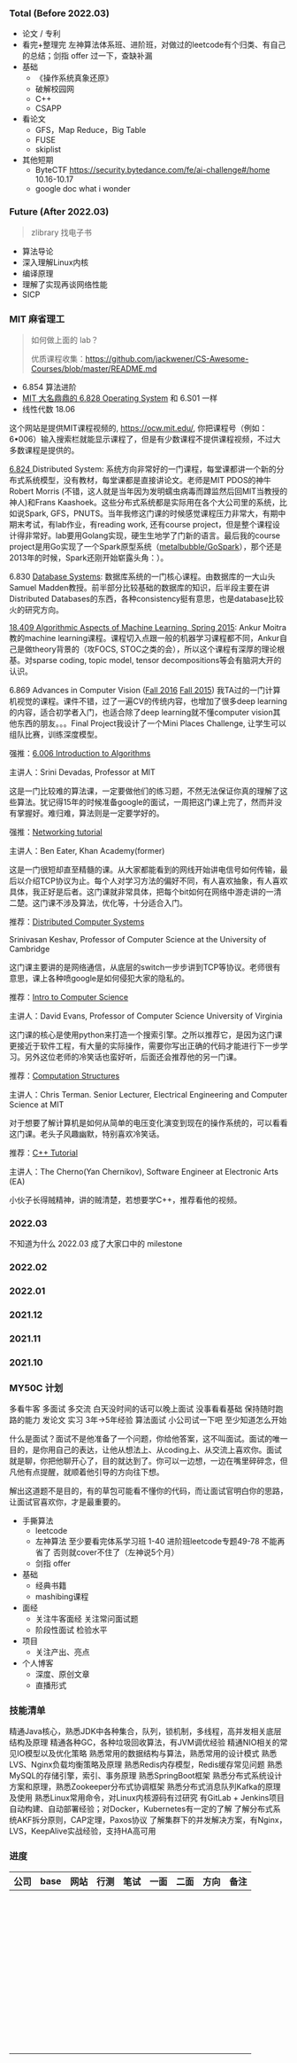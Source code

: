 ### Total (Before 2022.03)

- 论文 / 专利
- 看完+整理完 左神算法体系班、进阶班，对做过的leetcode有个归类、有自己的总结；剑指 offer 过一下，查缺补漏
- 基础
  - 《操作系统真象还原》
  - 破解校园网
  - C++
  - CSAPP
- 看论文
  - GFS，Map Reduce，Big Table
  - FUSE
  - skiplist
- 其他短期
  - ByteCTF https://security.bytedance.com/fe/ai-challenge#/home 10.16-10.17
  - google doc what i wonder

### Future (After 2022.03)

> zlibrary 找电子书

- 算法导论
- 深入理解Linux内核
- 编译原理
- 理解了实现再谈网络性能
- SICP

### MIT 麻省理工

> 如何做上面的 lab？
>
> 优质课程收集：https://github.com/jackwener/CS-Awesome-Courses/blob/master/README.md

- 6.854 算法进阶
- [MIT 大名鼎鼎的 6.828 Operating System](https://pdos.csail.mit.edu/6.828/2018/schedule.html) 和 6.S01 一样
- 线性代数 18.06

这个网站是提供MIT课程视频的, https://ocw.mit.edu/, 你把课程号（例如：6•006）输入搜索栏就能显示课程了，但是有少数课程不提供课程视频，不过大多数课程是提供的。

[6.824 ](https://link.zhihu.com/?target=https%3A//pdos.csail.mit.edu/6.824/)Distributed System: 系统方向非常好的一门课程，每堂课都讲一个新的分布式系统模型，没有教材，每堂课都是直接讲论文。老师是MIT PDOS的神牛Robert Morris (不错，这人就是当年因为发明蠕虫病毒而蹲监然后回MIT当教授的神人)和Frans Kaashoek。这些分布式系统都是实际用在各个大公司里的系统，比如说Spark, GFS，PNUTS。当年我修这门课的时候感觉课程压力非常大，有期中期末考试，有lab作业，有reading work, 还有course project，但是整个课程设计得非常好。lab要用Golang实现，硬生生地学了门新的语言。最后我的course project是用Go实现了一个Spark原型系统（[metalbubble/GoSpark](https://link.zhihu.com/?target=https%3A//github.com/metalbubble/GoSpark)），那个还是2013年的时候，Spark还刚开始崭露头角：）。

6.830 [Database Systems](https://link.zhihu.com/?target=http%3A//db.csail.mit.edu/6.830/): 数据库系统的一门核心课程。由数据库的一大山头Samuel Madden教授。前半部分比较基础的数据库的知识，后半段主要在讲Distributed Databases的东西，各种consistency挺有意思，也是database比较火的研究方向。

[18.409 Algorithmic Aspects of Machine Learning, Spring 2015](https://link.zhihu.com/?target=http%3A//people.csail.mit.edu/moitra/409.html): Ankur Moitra教的machine learning课程。课程切入点跟一般的机器学习课程都不同，Ankur自己是做theory背景的（攻FOCS, STOC之类的会），所以这个课程有深厚的理论根基。对sparse coding, topic model, tensor decompositions等会有脑洞大开的认识。

6.869 Advances in Computer Vision ([Fall 2016](https://link.zhihu.com/?target=http%3A//6.869.csail.mit.edu/fa16/) [Fall 2015](https://link.zhihu.com/?target=http%3A//6.869.csail.mit.edu/fa15/)) 我TA过的一门计算机视觉的课程。课件不错，过了一遍CV的传统内容，也增加了很多deep learning的内容，适合初学者入门，也适合除了deep learning就不懂computer vision其他东西的朋友。。。Final Project我设计了一个Mini Places Challenge, 让学生可以组队比赛，训练深度模型。



强推：[6.006 Introduction to Algorithms](https://link.zhihu.com/?target=https%3A//www.youtube.com/watch%3Fv%3DHtSuA80QTyo%26list%3DPLUl4u3cNGP61Oq3tWYp6V_F-5jb5L2iHb)

主讲人：Srini Devadas, Professor at MIT

这是一门比较难的算法课，一定要做他们的练习题，不然无法保证你真的理解了这些算法。犹记得15年的时候准备google的面试，一周把这门课上完了，然而并没有掌握好。难归难，算法则是一定要学好的。



强推：[Networking tutorial](https://link.zhihu.com/?target=https%3A//www.youtube.com/watch%3Fv%3DXaGXPObx2Gs%26list%3DPLowKtXNTBypH19whXTVoG3oKSuOcw_XeW%26index%3D1)

主讲人：Ben Eater, Khan Academy(former)

这是一门很短却直至精髓的课。从大家都能看到的网线开始讲电信号如何传输，最后以介绍TCP协议为止。每个人对学习方法的偏好不同，有人喜欢抽象，有人喜欢具体，我正好是后者。这门课就非常具体，把每个bit如何在网络中游走讲的一清二楚。这门课不涉及算法，优化等，十分适合入门。



推荐：[Distributed Computer Systems](https://link.zhihu.com/?target=https%3A//www.youtube.com/playlist%3Flist%3DPLawkBQ15NDEkDJ5IyLIJUTZ1rRM9YQq6N)

Srinivasan Keshav, Professor of Computer Science at the University of Cambridge

这门课主要讲的是网络通信，从底层的switch一步步讲到TCP等协议。老师很有意思，课上各种喷google是如何侵犯大家的隐私的。



推荐：[Intro to Computer Science](https://link.zhihu.com/?target=https%3A//classroom.udacity.com/courses/cs101)

主讲人：David Evans, Professor of Computer Science University of Virginia

这门课的核心是使用python来打造一个搜索引擎。之所以推荐它，是因为这门课更接近于软件工程，有大量的实际操作，需要你写出正确的代码才能进行下一步学习。另外这位老师的冷笑话也蛮好听，后面还会推荐他的另一门课。



推荐：[Computation Structures](https://link.zhihu.com/?target=https%3A//www.youtube.com/user/Cjtatmitdotedu/feed)

主讲人：Chris Terman. Senior Lecturer, Electrical Engineering and Computer Science at MIT

对于想要了解计算机是如何从简单的电压变化演变到现在的操作系统的，可以看看这门课。老头子风趣幽默，特别喜欢冷笑话。



推荐：[C++ Tutorial](https://link.zhihu.com/?target=https%3A//www.youtube.com/watch%3Fv%3D18c3MTX0PK0%26list%3DPLlrATfBNZ98dudnM48yfGUldqGD0S4FFb)

主讲人：The Cherno(Yan Chernikov), Software Engineer at Electronic Arts (EA)

小伙子长得贼精神，讲的贼清楚，若想要学C++，推荐看他的视频。





### 2022.03

不知道为什么 2022.03 成了大家口中的 milestone

### 2022.02

### 2022.01

### 2021.12

### 2021.11

### 2021.10



### MY50C 计划

多看牛客 多面试 多交流 白天没时间的话可以晚上面试 没事看看基础 保持随时跑路的能力 发论文 实习 3年->5年经验 算法面试 小公司试一下吧 至少知道怎么开始

什么是面试？面试不是他准备了一个问题，你给他答案，这不叫面试。面试的唯一目的，是你用自己的表达，让他从想法上、从coding上、从交流上喜欢你。面试就是聊，你把他聊开心了，目的就达到了。你可以一边想，一边在嘴里碎碎念，但凡他有点提醒，就顺着他引导的方向往下想。

解出这道题不是目的，有的草包可能看不懂你的代码，而让面试官明白你的思路，让面试官喜欢你，才是最重要的。

- 手撕算法
  - leetcode
  - 左神算法 至少要看完体系学习班 1-40 进阶班leetcode专题49-78 不能再省了 否则就cover不住了（左神说5个月）
  - 剑指 offer
- 基础
  - 经典书籍
  - mashibing课程
- 面经
  - 关注牛客面经 关注常问面试题
  - 阶段性面试 检验水平
- 项目
  - 关注产出、亮点
- 个人博客
  - 深度、原创文章
  - 直播形式

### 技能清单

精通Java核心，熟悉JDK中各种集合，队列，锁机制，多线程，高并发相关底层结构及原理
精通各种GC，各种垃圾回收算法，有JVM调优经验
精通NIO相关的常见IO模型以及优化策略
熟悉常用的数据结构与算法，熟悉常用的设计模式
熟悉LVS、Nginx负载均衡策略及原理
熟悉Redis内存模型，Redis缓存常见问题 
熟悉MySQL的存储引擎，索引、事务原理
熟悉SpringBoot框架
熟悉分布式系统设计方案和原理，熟悉Zookeeper分布式协调框架
熟悉分布式消息队列Kafka的原理及使用
熟悉Linux常用命令，对Linux内核源码有过研究
有GitLab + Jenkins项目自动构建、自动部署经验；对Docker，Kubernetes有一定的了解
了解分布式系统AKF拆分原则，CAP定理，Paxos协议
了解集群下的并发解决方案，有Nginx，LVS，KeepAlive实战经验，支持HA高可用

### 进度

| 公司 | base | 网站 | 行测 | 笔试 | 一面 | 二面 | 方向 | 备注 |
| ---- | ---- | ---- | ---- | ---- | ---- | ---- | ---- | ---- |
|      |      |      |      |      |      |      |      |      |
|      |      |      |      |      |      |      |      |      |
|      |      |      |      |      |      |      |      |      |
|      |      |      |      |      |      |      |      |      |
|      |      |      |      |      |      |      |      |      |
|      |      |      |      |      |      |      |      |      |
|      |      |      |      |      |      |      |      |      |
|      |      |      |      |      |      |      |      |      |
|      |      |      |      |      |      |      |      |      |
|      |      |      |      |      |      |      |      |      |
|      |      |      |      |      |      |      |      |      |
|      |      |      |      |      |      |      |      |      |
|      |      |      |      |      |      |      |      |      |
|      |      |      |      |      |      |      |      |      |
|      |      |      |      |      |      |      |      |      |
|      |      |      |      |      |      |      |      |      |
|      |      |      |      |      |      |      |      |      |
|      |      |      |      |      |      |      |      |      |
|      |      |      |      |      |      |      |      |      |
|      |      |      |      |      |      |      |      |      |
|      |      |      |      |      |      |      |      |      |
|      |      |      |      |      |      |      |      |      |
|      |      |      |      |      |      |      |      |      |
|      |      |      |      |      |      |      |      |      |
|      |      |      |      |      |      |      |      |      |
|      |      |      |      |      |      |      |      |      |
|      |      |      |      |      |      |      |      |      |
|      |      |      |      |      |      |      |      |      |
|      |      |      |      |      |      |      |      |      |
|      |      |      |      |      |      |      |      |      |
|      |      |      |      |      |      |      |      |      |
|      |      |      |      |      |      |      |      |      |
|      |      |      |      |      |      |      |      |      |
|      |      |      |      |      |      |      |      |      |
|      |      |      |      |      |      |      |      |      |
|      |      |      |      |      |      |      |      |      |
|      |      |      |      |      |      |      |      |      |
|      |      |      |      |      |      |      |      |      |
|      |      |      |      |      |      |      |      |      |
|      |      |      |      |      |      |      |      |      |
|      |      |      |      |      |      |      |      |      |
|      |      |      |      |      |      |      |      |      |
|      |      |      |      |      |      |      |      |      |
|      |      |      |      |      |      |      |      |      |
|      |      |      |      |      |      |      |      |      |
|      |      |      |      |      |      |      |      |      |
|      |      |      |      |      |      |      |      |      |
|      |      |      |      |      |      |      |      |      |
|      |      |      |      |      |      |      |      |      |